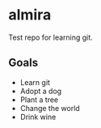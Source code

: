 # almira
Test repo for learning git.

## Goals
* Learn git
* Adopt a dog
* Plant a tree
* Change the world
* Drink wine
